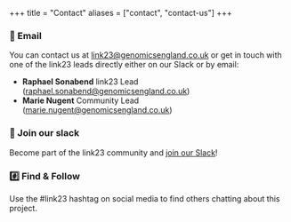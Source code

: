 +++
title = "Contact"
aliases = ["contact", "contact-us"]
+++

### 📧 Email

You can contact us at [link23@genomicsengland.co.uk](mailto:link23@genomicsengland.co.uk) or get in touch with one of the link23 leads directly either on our Slack or by email:

- **Raphael Sonabend** link23 Lead (raphael.sonabend@genomicsengland.co.uk)
- **Marie Nugent** Community Lead (marie.nugent@genomicsengland.co.uk)


### 💬 Join our slack

Become part of the link23 community and [join our Slack](/slack)!

### #️⃣ Find & Follow

Use the #link23 hashtag on social media to find others chatting about this project.
 <!-- and follow @link23 on [Twitter](FIXME) and [LinkedIn](FIXME). -->
<!--
### 📰 Receive Updates

Sign up to [our newsletter](/newsletter) to get quarterly updates about link23! -->